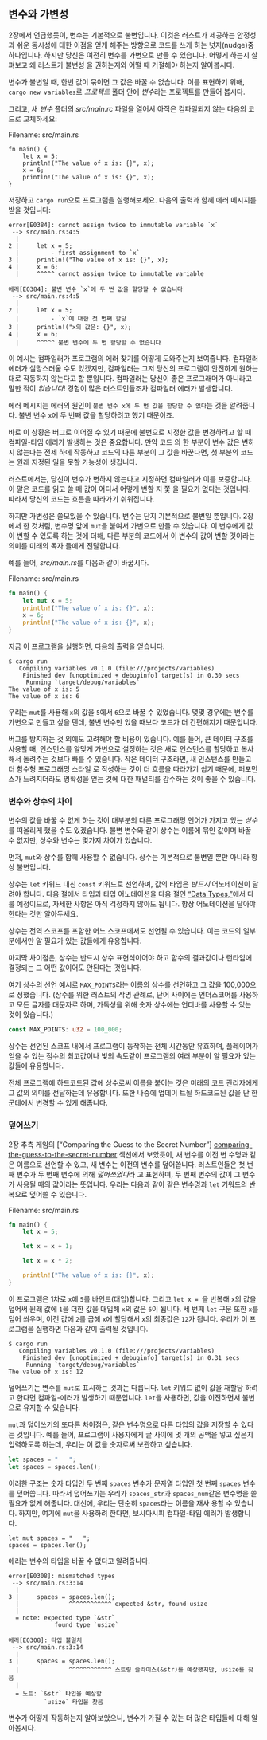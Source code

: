## 변수와 가변성

2장에서 언급했듯이, 변수는 기본적으로 불변입니다. 이것은 러스트가 제공하는 안정성과 쉬운 동시성에 대한 이점을 얻게 해주는 방향으로 코드를 
쓰게 하는 넛지(nudge)중 하나입니다. 하지만 당신은 여전히 변수를 가변으로 만들 수 있습니다. 어떻게 하는지 살펴보고 왜 러스트가 불변성
을 권하는지와 어떨 때 거절해야 하는지 알아봅시다.

변수가 불변일 때, 한번 값이 묶이면 그 값은 바꿀 수 없습니다. 이를 표현하기 위해, `cargo new variables`로 *프로젝트* 
폴더 안에 *변수*라는 프로젝트를 만들어 봅시다.

그리고, 새 *변수* 폴더의 *src/main.rc* 파일을 열어서 아직은 컴파일되지 않는 다음의 코드로 교체하세요:

<span class="filename">Filename: src/main.rs</span>

```rust,ignore,does_not_compile
fn main() {
    let x = 5;
    println!("The value of x is: {}", x);
    x = 6;
    println!("The value of x is: {}", x);
}
```

저장하고 `cargo run`으로 프로그램을 실행해보세요. 다음의 출력과 함께 에러 메시지를 받을 것입니다:

```text
error[E0384]: cannot assign twice to immutable variable `x`
 --> src/main.rs:4:5
  |
2 |     let x = 5;
  |         - first assignment to `x`
3 |     println!("The value of x is: {}", x);
4 |     x = 6;
  |     ^^^^^ cannot assign twice to immutable variable
```

```text
에러[E0384]: 불변 변수 `x`에 두 번 값을 할당할 수 없습니다
 --> src/main.rs:4:5
  |
2 |     let x = 5;
  |         - `x`에 대한 첫 번째 할당
3 |     println!("x의 값은: {}", x);
4 |     x = 6;
  |     ^^^^^ 불변 변수에 두 번 할당할 수 없습니다
```

이 예시는 컴파일러가 프로그램의 에러 찾기를 어떻게 도와주는지 보여줍니다. 컴파일러 에러가 실망스러울 수도 있겠지만, 컴파일러는 그저 당신의 
프로그램이 안전하게 원하는 대로 작동하지 않는다고 할 뿐입니다. 컴파일러는 당신이 좋은 프로그래머가 아니라고 말한 적이 *없습니다*! 경험이 
많은 러스트인들조차 컴파일러 에러가 발생합니다.

에러 메시지는 에러의 원인이 `불변 변수 x에 두 번 값을 할당할 수 없다`는 것을 알려줍니다. 불변 변수 `x`에 두 번째 값을 할당하려고 
했기 때문이죠.

바로 이 상황은 버그로 이어질 수 있기 때문에 불변으로 지정한 값을 변경하려고 할 때 컴파일-타임 에러가 발생하는 것은 중요합니다. 만약 코드
의 한 부분이 변수 값은 변하지 않는다는 전제 하에 작동하고 코드의 다른 부분이 그 값을 바꾼다면, 첫 부분의 코드는 원래 지정된 일을 못할 
가능성이 생깁니다.

러스트에서는, 당신이 변수가 변하지 않는다고 지정하면 컴파일러가 이를 보증합니다. 이 말은 코드를 읽고 쓸 때 값이 어디서 어떻게 변할 지 쫓
을 필요가 없다는 것입니다. 따라서 당신의 코드는 흐름을 따라가기 쉬워집니다.

하지만 가변성은 쓸모있을 수 있습니다. 변수는 단지 기본적으로 불변일 뿐입니다. 2장에서 한 것처럼, 변수명 앞에 `mut`을 붙여서 가변으로
만들 수 있습니다. 이 변수에게 값이 변할 수 있도록 하는 것에 더해, 다른 부분의 코드에서 이 변수의 값이 변할 것이라는 의미를 미래의 독자
들에게 전달합니다.

예를 들어, *src/main.rs*를 다음과 같이 바꿉시다.

<span class="filename">Filename: src/main.rs</span>

```rust
fn main() {
    let mut x = 5;
    println!("The value of x is: {}", x);
    x = 6;
    println!("The value of x is: {}", x);
}
```

지금 이 프로그램을 실행하면, 다음의 출력을 얻습니다.

```text
$ cargo run
   Compiling variables v0.1.0 (file:///projects/variables)
    Finished dev [unoptimized + debuginfo] target(s) in 0.30 secs
     Running `target/debug/variables`
The value of x is: 5
The value of x is: 6
```

우리는 `mut`를 사용해 `x`의 값을 `5`에서 `6`으로 바꿀 수 있었습니다. 몇몇 경우에는 변수를 가변으로 만들고 싶을 텐데, 불변 변수만 있을 때보다 코드가 더 간편해지기 때문입니다.

버그를 방지하는 것 외에도 고려해야 할 비용이 있습니다. 예를 들어, 큰 데이터 구조를 사용할 때, 인스턴스를 알맞게 가변으로 설정하는 것은 
새로 인스턴스를 할당하고 복사해서 돌려주는 것보다 빠를 수 있습니다. 작은 데이터 구조라면, 새 인스턴스를 만들고 더 함수형 프로그래밍 스타일
로 작성하는 것이 더 흐름을 따라가기 쉽기 때문에, 퍼포먼스가 느려지더라도 명확성을 얻는 것에 대한 패널티를 감수하는 것이 좋을 수 있습니다.

### 변수와 상수의 차이

변수의 값을 바꿀 수 없게 하는 것이 대부분의 다른 프로그래밍 언어가 가지고 있는 *상수*를 떠올리게 했을 수도 있겠습니다. 불변 변수와 같이
상수는 이름에 묶인 값이며 바꿀 수 없지만, 상수와 변수는 몇가지 차이가 있습니다.

먼저, `mut`와 상수를 함께 사용할 수 없습니다. 상수는 기본적으로 불변일 뿐만 아니라 항상 불변입니다.

상수는 `let` 키워드 대신 `const` 키워드로 선언하며, 값의 타입은 *반드시* 어노테이션이 달려야 합니다. 다음 절에서 타입과 타입 
어노테이션을 다음 절인 [“Data Types,”][data-types]<!-- ignore -->에서 다룰 예정이므로, 자세한 사항은 아직 
걱정하지 않아도 됩니다. 항상 어노테이션을 달아야 한다는 것만 알아두세요.

상수는 전역 스코프를 포함한 어느 스코프에서도 선언될 수 있습니다. 이는 코드의 일부분에서만 알 필요가 있는 값들에게 유용합니다.

마지막 차이점은, 상수는 반드시 상수 표현식이어야 하고 함수의 결과값이나 런타임에 결정되는 그 어떤 값이어도 안된다는 것입니다.

여기 상수의 선언 예시로 `MAX_POINTS`라는 이름의 상수를 선언하고 그 값을 100,000으로 정했습니다. (상수를 위한 러스트의 작명
관례로, 단어 사이에는 언더스코어를 사용하고 모든 글자를 대문자로 하며, 가독성을 위해 숫자 상수에는 언더바를 사용할 수 있는 것이 있습니다.)
```rust
const MAX_POINTS: u32 = 100_000;
```

상수는 선언된 스코프 내에서 프로그램이 동작하는 전체 시간동안 유효하며, 플레이어가 얻을 수 있는 점수의 최고값이나 빛의 속도같이 프로그램의 
여러 부분이 알 필요가 있는 값들에 유용합니다.

전체 프로그램에 하드코드된 값에 상수로써 이름을 붙이는 것은 미래의 코드 관리자에게 그 값의 의미를 전달하는데 유용합니다. 또한 나중에 업데이
트될 하드코드된 값을 단 한 군데에서 변경할 수 있게 해줍니다.

### 덮어쓰기

2장 추측 게임의 [“Comparing the Guess to the Secret Number”]
[comparing-the-guess-to-the-secret-number]<!-- ignore --> 섹션에서 보았듯이, 새 변수를 이전 변
수명과 같은 이름으로 선언할 수 있고, 새 변수는 이전의 변수를 덮어씁니다. 러스트인들은 첫 번째 변수가 두 번째 변수에 의해 *덮어쓰였다*라
고 표현하며, 두 번째 변수의 값이 그 변수가 사용될 때의 값이라는 뜻입니다. 우리는 다음과 같이 같은 변수명과 `let` 키워드의 반복으로 
덮어쓸 수 있습니다.

<span class="filename">Filename: src/main.rs</span>

```rust
fn main() {
    let x = 5;

    let x = x + 1;

    let x = x * 2;

    println!("The value of x is: {}", x);
}
```

이 프로그램은 1차로 `x`에 `5`를 바인드(대입)합니다. 그리고 `let x = `을 반복해 `x`의 값을 덮어써 원래 값에 `1`을 더한
값을 대입해 `x`의 값은 `6`이 됩니다. 세 번째 `let` 구문 또한 `x`를 덮어 씌우며, 이전 값에 `2`를 곱해 `x`에 할당해서 
`x`의 최종값은 `12`가 됩니다. 우리가 이 프로그램을 실행하면 다음과 같이 출력될 것입니다.

```text
$ cargo run
   Compiling variables v0.1.0 (file:///projects/variables)
    Finished dev [unoptimized + debuginfo] target(s) in 0.31 secs
     Running `target/debug/variables`
The value of x is: 12
```

덮어쓰기는 변수를 `mut`로 표시하는 것과는 다릅니다. `let` 키워드 없이 값을 재할당 하려고 한다면 컴파일-에러가 발생하기 때문입니다.
`let`을 사용하면, 값을 이전하면서 불변으로 유지할 수 있습니다.

`mut`과 덮어쓰기의 또다른 차이점은, 같은 변수명으로 다른 타입의 값을 저장할 수 있다는 것입니다. 예를 들어, 프로그램이 사용자에게 글 
사이에 몇 개의 공백을 넣고 싶은지 입력하도록 하는데, 우리는 이 값을 숫자로써 보관하고 싶습니다.

```rust
let spaces = "   ";
let spaces = spaces.len();
```

이러한 구조는 숫자 타입인 두 번째 `spaces` 변수가 문자열 타입인 첫 번째 `spaces` 변수를 덮어씁니다. 따라서 덮어쓰기는 우리가
`spaces_str`과 `spaces_num`같은 변수명을 쓸 필요가 없게 해줍니다. 대신에, 우리는 단순히 `spaces`라는 이름을 재사
용할 수 있습니다. 하지만, 여기에 `mut`을 사용하려 한다면, 보시다시피 컴파일-타임 에러가 발생합니다.

```rust,ignore,does_not_compile
let mut spaces = "   ";
spaces = spaces.len();
```

에러는 변수의 타입을 바꿀 수 없다고 알려줍니다.

```text
error[E0308]: mismatched types
 --> src/main.rs:3:14
  |
3 |     spaces = spaces.len();
  |              ^^^^^^^^^^^^ expected &str, found usize
  |
  = note: expected type `&str`
             found type `usize`
```

```text
에러[E0308]: 타입 불일치
 --> src/main.rs:3:14
  |
3 |     spaces = spaces.len();
  |              ^^^^^^^^^^^^ 스트링 슬라이스(&str)를 예상했지만, usize를 찾음
  |
  = 노트: `&str` 타입을 예상함
          `usize` 타입을 찾음
```

변수가 어떻게 작동하는지 알아보았으니, 변수가 가질 수 있는 더 많은 타입들에 대해 알아봅시다.

[comparing-the-guess-to-the-secret-number]:
ch02-00-guessing-game-tutorial.html#comparing-the-guess-to-the-secret-number
[data-types]: ch03-02-data-types.html#data-types
